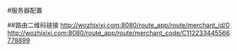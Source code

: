 #服务器配置

##路由二维码链接
http://wozhixixi.com:8080/route_app/route/merchant_id/0
http://wozhixixi.com:8080/route_app/route/merchant_code/C112233445566778899
